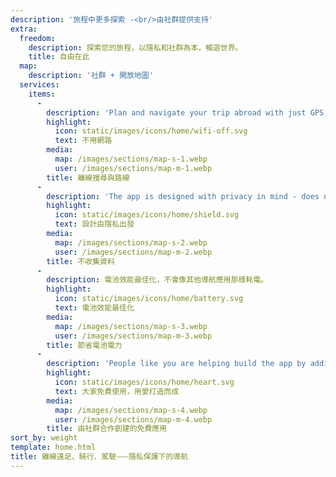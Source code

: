 ```yaml
---
description: '旅程中更多探索 -<br/>由社群提供支持'
extra:
  freedom:
    description: 探索您的旅程，以隱私和社群為本，暢遊世界。
    title: 自由在此
  map:
    description: '社群 + 開放地圖'
  services:
    items:
      - 
        description: 'Plan and navigate your trip abroad with just GPS, no need for mobile data. Search waypoints while on distant hiking trails or bike paths.'
        highlight:
          icon: static/images/icons/home/wifi-off.svg
          text: 不用網路
        media:
          map: /images/sections/map-s-1.webp
          user: /images/sections/map-m-1.webp
        title: 離線搜尋與路線
      - 
        description: 'The app is designed with privacy in mind - does not identify people, does not track you, and does not collect any information. CoMaps was also audited by <span class="text-icon"><svg viewBox="0 0 19 19"><use href="#icon-exodus"></use></svg> [Exodus](https://reports.exodus-privacy.eu.org/reports/app.comaps.google/latest/).'
        highlight:
          icon: static/images/icons/home/shield.svg
          text: 設計由隱私出發
        media:
          map: /images/sections/map-s-2.webp
          user: /images/sections/map-m-2.webp
        title: 不收集資料
      - 
        description: 電池效能最佳化，不會像其他導航應用那樣耗電。
        highlight:
          icon: static/images/icons/home/battery.svg
          text: 電池效能最佳化
        media:
          map: /images/sections/map-s-3.webp
          user: /images/sections/map-m-3.webp
        title: 節省電池電力
      - 
        description: 'People like you are helping build the app by adding locations to <span class="text-icon"><svg viewBox="0 0 19 19"><use href="#icon-open-street-map"></use></svg> [OpenStreetMap](https://openstreetmap.org)</span>, giving feedback on features, and contributing code on <span class="text-icon"><svg viewbox="0 0 4.233 4.233"> <use href="#icon-codeberg"></use></svg> [Codeberg](https://codeberg.org/comaps)</span> to create great maps together. The project is a fork of Organic Maps and Maps.Me, and driven by an open-source community.'
        highlight:
          icon: static/images/icons/home/heart.svg
          text: 大家免費使用，用愛打造而成
        media:
          map: /images/sections/map-s-4.webp
          user: /images/sections/map-m-4.webp
        title: 由社群合作創建的免費應用
sort_by: weight
template: home.html
title: 離線遠足、騎行、駕駛⸺隱私保護下的導航
---
```

